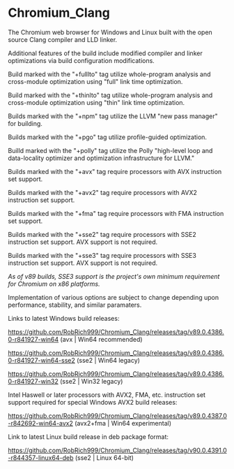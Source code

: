 # Chromium_Clang

The Chromium web browser for Windows and Linux built with the open source Clang compiler and LLD linker.

Additional features of the build include modified compiler and linker optimizations via build configuration modifications.

Build marked with the "+fulllto" tag utilize whole-program analysis and cross-module optimization using "full" link time optimization.

Build marked with the "+thinlto" tag utilize whole-program analysis and cross-module optimization using "thin" link time optimization.

Builds marked with the "+npm" tag utilize the LLVM "new pass manager" for building.

Builds marked with the "+pgo" tag utilize profile-guided optimization.

Builld marked with the "+polly" tag utilize the Polly "high-level loop and data-locality optimizer and optimization infrastructure for LLVM."

Builds marked with the "+avx" tag require processors with AVX instruction set support.

Builds marked with the "+avx2" tag require processors with AVX2 instruction set support.

Builds marked with the "+fma" tag require processors with FMA instruction set support.

Builds marked with the "+sse2" tag require processors with SSE2 instruction set support. AVX support is not required.

Builds marked with the "+sse3" tag require processors with SSE3 instruction set support. AVX support is not required.

*As of v89 builds, SSE3 support is the project's own minimum requirement for Chromium on x86 platforms.*

Implementation of various options are subject to change depending upon performance, stability, and similar paramaters.

Links to latest Windows build releases:

https://github.com/RobRich999/Chromium_Clang/releases/tag/v89.0.4386.0-r841927-win64 (avx | Win64 recommended)

https://github.com/RobRich999/Chromium_Clang/releases/tag/v89.0.4386.0-r841927-win64-sse2 (sse2 | Win64 legacy)

https://github.com/RobRich999/Chromium_Clang/releases/tag/v89.0.4386.0-r841927-win32 (sse2 | Win32 legacy)

Intel Haswell or later processors with AVX2, FMA, etc. instruction set support required for special Windows AVX2 build releases:

https://github.com/RobRich999/Chromium_Clang/releases/tag/v89.0.4387.0-r842692-win64-avx2 (avx2+fma | Win64 experimental)

Link to latest Linux build release in deb package format:

https://github.com/RobRich999/Chromium_Clang/releases/tag/v90.0.4391.0-r844357-linux64-deb (sse2 | Linux 64-bit)
